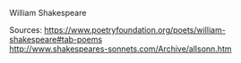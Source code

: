 William Shakespeare	

Sources:
https://www.poetryfoundation.org/poets/william-shakespeare#tab-poems	
http://www.shakespeares-sonnets.com/Archive/allsonn.htm

